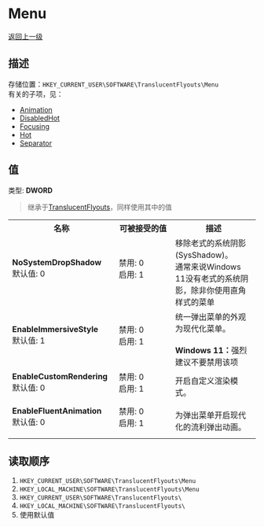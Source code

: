 # Menu
[返回上一级](../CONFIG.md)
## 描述
存储位置：`HKEY_CURRENT_USER\SOFTWARE\TranslucentFlyouts\Menu`  
有关的子项，见：
- [Animation](./Animation/CONFIG.md)  
- [DisabledHot](./DisabledHot/CONFIG.md)    
- [Focusing](./Focusing/CONFIG.md)    
- [Hot](./Hot/CONFIG.md)     
- [Separator](./Separator/CONFIG.md)    
## 值
类型: <b>DWORD</b>  
> 继承于[TranslucentFlyouts](..\CONFIG.md)，同样使用其中的值
<table>
<tr>
<th>名称</th>
<th>可被接受的值</th>
<th>描述</th>
</tr>

<tr>
<td width="10%">
<dl>
<dt><b>NoSystemDropShadow</b></dt>
<dt>默认值: 0</dt>
</dl>
</td>
<td width="20%">
<dl>
<dt>禁用: 0</dt>
<dt>启用: 1</dt>
</dl>
</td>
<td width="30%">
<dt>移除老式的系统阴影(SysShadow)。</dt>
<dt>通常来说Windows 11没有老式的系统阴影，除非你使用直角样式的菜单</dt>
</td>
</tr>

<tr>
<td width="10%">
<dl>
<dt><b>EnableImmersiveStyle</b></dt>
<dt>默认值: 1</dt>
</dl>
</td>
<td width="20%">
<dl>
<dt>禁用: 0</dt>
<dt>启用: 1</dt>
</dl>
</td>
<td width="30%">
<dt>统一弹出菜单的外观为现代化菜单。</dt>
<br>
<b>Windows 11：</b>强烈建议不要禁用该项
</td>
</tr>

<tr>
<td width="10%">
<dl>
<dt><b>EnableCustomRendering</b></dt>
<dt>默认值: 0</dt>
</dl>
</td>
<td width="20%">
<dl>
<dt>禁用: 0</dt>
<dt>启用: 1</dt>
</dl>
</td>
<td width="30%">
<dt>开启自定义渲染模式。</dt>
</td>
</tr>

<tr>
<td width="10%">
<dl>
<dt><b>EnableFluentAnimation</b></dt>
<dt>默认值: 0</dt>
</dl>
</td>
<td width="20%">
<dl>
<dt>禁用: 0</dt>
<dt>启用: 1</dt>
</dl>
</td>
<td width="30%">
<dt>为弹出菜单开启现代化的流利弹出动画。</dt>
</td>
</tr>

</table>

## 读取顺序
1. `HKEY_CURRENT_USER\SOFTWARE\TranslucentFlyouts\Menu` 
2. `HKEY_LOCAL_MACHINE\SOFTWARE\TranslucentFlyouts\Menu`
3. `HKEY_CURRENT_USER\SOFTWARE\TranslucentFlyouts\` 
4. `HKEY_LOCAL_MACHINE\SOFTWARE\TranslucentFlyouts\` 
5. 使用默认值